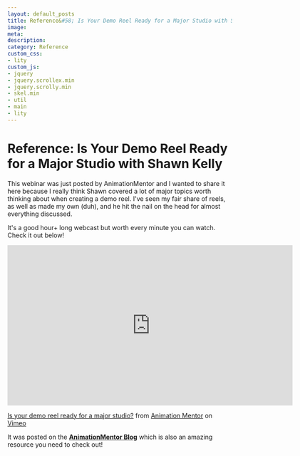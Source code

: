 ```yaml
---
layout: default_posts
title: Reference&#58; Is Your Demo Reel Ready for a Major Studio with Shawn Kelly
image: 
meta: 
description: 
category: Reference
custom_css:
- lity
custom_js:
- jquery
- jquery.scrollex.min
- jquery.scrolly.min
- skel.min
- util
- main
- lity
---
```

<h1 class="major">Reference&#58; Is Your Demo Reel Ready for a Major Studio with Shawn Kelly</h1>

This webinar was just posted by AnimationMentor and I wanted to share it here because I really think Shawn covered a lot of major topics worth thinking about when creating a demo reel. I've seen my fair share of reels, as well as made my own (duh), and he hit the nail on the head for almost everything discussed. 

It's a good hour+ long webcast but worth every minute you can watch. Check it out below!

<iframe src="https://player.vimeo.com/video/228852725" width="640" height="360" frameborder="0" webkitallowfullscreen mozallowfullscreen allowfullscreen></iframe>
<p><a href="https://vimeo.com/228852725">Is your demo reel ready for a major studio?</a> from <a href="https://vimeo.com/animationmentor">Animation Mentor</a> on <a href="https://vimeo.com">Vimeo</a>

It was posted on the **[AnimationMentor Blog](http://blog.animationmentor.com/is-your-demo-reel-ready-for-a-major-studio/)** which is also an amazing resource you need to check out!




